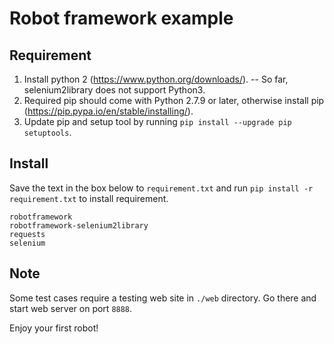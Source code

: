 # Robot framework example

## Requirement
1. Install python 2 (https://www.python.org/downloads/). -- So far, selenium2library does not support Python3.
2. Required pip should come with Python 2.7.9 or later, otherwise install pip (https://pip.pypa.io/en/stable/installing/).
3. Update pip and setup tool by running ```pip install --upgrade pip setuptools```.

## Install

Save the text in the box below to ```requirement.txt``` and run ```pip install -r requirement.txt``` to install requirement.

```
robotframework
robotframework-selenium2library
requests
selenium
```

## Note

Some test cases require a testing web site in ```./web``` directory. Go there and start web server on port ```8888```.

Enjoy your first robot!
